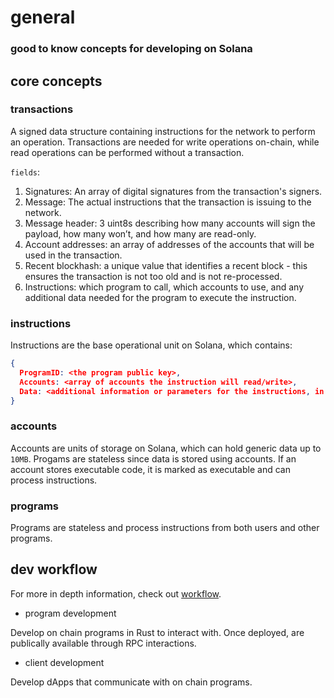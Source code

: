 # general

### good to know concepts for developing on Solana


## core concepts

### transactions

A signed data structure containing instructions for the network to perform an operation. Transactions are needed for write operations on-chain, while read operations can be performed without a transaction.

`fields`:
1. Signatures: An array of digital signatures from the transaction's signers.
2. Message: The actual instructions that the transaction is issuing to the network.
  1. Message header: 3 uint8s describing how many accounts will sign the payload, how many won’t, and how many are read-only.
  2. Account addresses: an array of addresses of the accounts that will be used in the transaction.
  3. Recent blockhash: a unique value that identifies a recent block - this ensures the transaction is not too old and is not re-processed.
  4. Instructions: which program to call, which accounts to use, and any additional data needed for the program to execute the instruction.

### instructions

Instructions are the base operational unit on Solana, which contains:
```json
{
  ProgramID: <the program public key>,
  Accounts: <array of accounts the instruction will read/write>,
  Data: <additional information or parameters for the instructions, in byte array form>
}
```

### accounts

Accounts are units of storage on Solana, which can hold generic data up to `10MB`. Progams are stateless since data is stored using accounts. If an account stores executable code, it is marked as executable and can process instructions.

### programs

Programs are stateless and process instructions from both users and other programs.


## dev workflow

For more in depth information, check out [workflow](https://solana.com/docs/intro/dev).

- program development

Develop on chain programs in Rust to interact with. 
Once deployed, are publically available through RPC interactions.

- client development

Develop dApps that communicate with on chain programs.